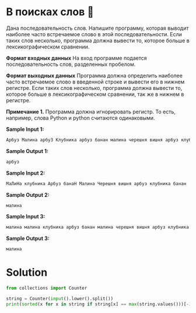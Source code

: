 # В поисках слов 🥳

Дана последовательность слов. Напишите программу, которая выводит наиболее часто встречаемое слово в этой
последовательности. Если таких слов несколько, программа должна вывести то, которое больше в лексикографическом
сравнении.

**Формат входных данных**
На вход программе подается последовательность слов, разделенных пробелом.

**Формат выходных данных**
Программа должна определить наиболее часто встречаемое слово в введенной строке и вывести его в нижнем регистре. Если
таких слов несколько, программа должна вывести то, которое больше в лексикографическом сравнении, так же в нижнем в
регистре.

**Примечание 1.** Программа должна игнорировать регистр. То есть, например, слова Python и python считаются одинаковыми.

**Sample Input 1:**

```python
Арбуз Малина арбуЗ Клубника арбуз банан малина черешня вишня арбуз клубника Банан
```

**Sample Output 1:**

```python
арбуз
```

**Sample Input 2:**

```python
МаЛиНа клубника Арбуз банаН Малина Черешня вишня арбуз клубника банан
```

**Sample Output 2:**

```python
малина
```

**Sample Input 3:**

```python
малина малина клубника арбуз банан малина черешня вишня арбуз клубника банан малина
```

**Sample Output 3:**

```python
малина
```

# Solution

```python
from collections import Counter

string = Counter(input().lower().split())
print(sorted(x for x in string if string[x] == max(string.values()))[-1])
```
